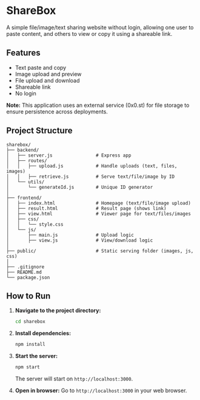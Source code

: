 # ShareBox

A simple file/image/text sharing website without login, allowing one user to paste content, and others to view or copy it using a shareable link.

## Features

*   Text paste and copy
*   Image upload and preview
*   File upload and download
*   Shareable link
*   No login

**Note:** This application uses an external service (0x0.st) for file storage to ensure persistence across deployments.

## Project Structure

```
sharebox/
├── backend/
│   ├── server.js                # Express app
│   ├── routes/
│   │   ├── upload.js            # Handle uploads (text, files, images)
│   │   ├── retrieve.js          # Serve text/file/image by ID
│   └── utils/
│       └── generateId.js        # Unique ID generator
│
├── frontend/
│   ├── index.html               # Homepage (text/file/image upload)
│   ├── result.html              # Result page (shows link)
│   ├── view.html                # Viewer page for text/files/images
│   ├── css/
│   │   └── style.css
│   └── js/
│       ├── main.js              # Upload logic
│       ├── view.js              # View/download logic
│
├── public/                      # Static serving folder (images, js, css)
│
├── .gitignore
├── README.md
└── package.json
```

## How to Run

1.  **Navigate to the project directory:**
    ```bash
    cd sharebox
    ```

2.  **Install dependencies:**
    ```bash
    npm install
    ```

3.  **Start the server:**
    ```bash
    npm start
    ```

    The server will start on `http://localhost:3000`.

4.  **Open in browser:**
    Go to `http://localhost:3000` in your web browser.

